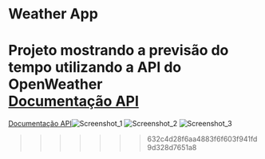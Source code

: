 # Weather App

Projeto mostrando a previsão do tempo utilizando a API do OpenWeather <br>
[Documentação API](https://openweathermap.org/api/hourly-forecast)
=======
[Documentação API](https://openweathermap.org/api/hourly-forecast)![Screenshot_1](https://user-images.githubusercontent.com/66148304/158549499-e974a855-7524-4e09-8c42-91198179bfd5.png)
![Screenshot_2](https://user-images.githubusercontent.com/66148304/158549510-3734deab-dc3e-4e34-91d0-c72f8873e60a.png)
![Screenshot_3](https://user-images.githubusercontent.com/66148304/158549517-1ee0575d-acb9-4dce-8701-8a9a3f6e902b.png)
>>>>>>> 632c4d28f6aa4883f6f603f941fd9d328d7651a8
